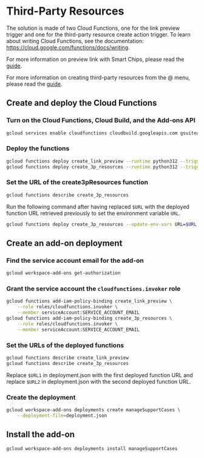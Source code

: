 # Third-Party Resources

The solution is made of two Cloud Functions, one for the link preview trigger and
one for the third-party resource create action trigger.
To learn about writing Cloud Functions,
see the documentation: https://cloud.google.com/functions/docs/writing.

For more information on preview link with Smart Chips, please read the
[guide](https://developers.google.com/apps-script/add-ons/editors/gsao/preview-links).

For more information on creating third-party resources from the @ menu, please read the
[guide](https://developers.devsite.corp.google.com/workspace/add-ons/guides/create-insert-resource-smart-chip).

## Create and deploy the Cloud Functions

### Turn on the Cloud Functions, Cloud Build, and the Add-ons API

```sh
gcloud services enable cloudfunctions cloudbuild.googleapis.com gsuiteaddons.googleapis.com
```

### Deploy the functions

```sh
gcloud functions deploy create_link_preview --runtime python312 --trigger-http --source ./create_link_preview
gcloud functions deploy create_3p_resources --runtime python312 --trigger-http --source ./create_3p_resources
```

### Set the URL of the create3pResources function

```sh
gcloud functions describe create_3p_resources
```

Run the following command after having replaced `$URL` with the deployed
function URL retrieved previously to set the environment variable `URL`.

```sh
gcloud functions deploy create_3p_resources --update-env-vars URL=$URL
```

## Create an add-on deployment

### Find the service account email for the add-on

```sh
gcloud workspace-add-ons get-authorization
```

### Grant the service account the ``cloudfunctions.invoker`` role

```sh
gcloud functions add-iam-policy-binding create_link_preview \
    --role roles/cloudfunctions.invoker \
    --member serviceAccount:SERVICE_ACCOUNT_EMAIL
gcloud functions add-iam-policy-binding create_3p_resources \
    --role roles/cloudfunctions.invoker \
    --member serviceAccount:SERVICE_ACCOUNT_EMAIL
```

### Set the URLs of the deployed functions

```sh
gcloud functions describe create_link_preview
gcloud functions describe create_3p_resources
```

Replace `$URL1` in deployment.json with the first deployed function URL
and replace `$URL2` in deployment.json with the second deployed function URL.

### Create the deployment

```sh
gcloud workspace-add-ons deployments create manageSupportCases \
    --deployment-file=deployment.json
```

## Install the add-on

```sh
gcloud workspace-add-ons deployments install manageSupportCases
```
